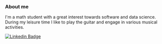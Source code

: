 ### About me
I'm a math student with a great interest towards software and data science. During my leisure time I like to play the guitar and engage in various musical activities.

[![Linkedin Badge](https://img.shields.io/badge/-LinkedIn-0e76a8?style=flat-square&logo=Linkedin&logoColor=white)](https://www.linkedin.com/in/touko-haapanen-b12984186/)
